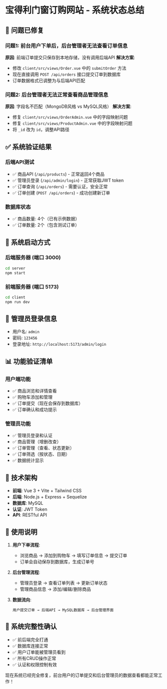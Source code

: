 # 宝得利门窗订购网站 - 系统状态总结

## 🎉 问题已修复

### 问题1: 前台用户下单后，后台管理者无法查看订单信息
**原因**: 前端订单提交只保存到本地存储，没有调用后端API
**解决方案**: 
- 修改 `client/src/views/Order.vue` 中的 `submitOrder` 方法
- 现在直接调用 `POST /api/orders` 接口提交订单到数据库
- 订单数据格式已调整为与后端API匹配

### 问题2: 后台管理者无法正常查看商品管理信息
**原因**: 字段名不匹配（MongoDB风格 vs MySQL风格）
**解决方案**:
- 修复 `client/src/views/OrderAdmin.vue` 中的字段映射问题
- 修复 `client/src/views/ProductAdmin.vue` 中的字段映射问题
- 将 `_id` 改为 `id`，调整API路径

## ✅ 系统验证结果

### 后端API测试
- ✅ 商品API (`/api/products`) - 正常返回4个商品
- ✅ 管理员登录 (`/api/admin/login`) - 正常获取JWT token
- ✅ 订单查询 (`/api/orders`) - 需要认证，安全正常
- ✅ 订单创建 (`POST /api/orders`) - 成功创建新订单

### 数据库状态
- ✅ 商品数量: 4个（已有示例数据）
- ✅ 订单数量: 2个（包含测试订单）

## 🚀 系统启动方式

### 后端服务器 (端口 3000)
```bash
cd server
npm start
```

### 前端服务器 (端口 5173)
```bash
cd client  
npm run dev
```

## 🔐 管理员登录信息
- 用户名: `admin`
- 密码: `123456`
- 登录地址: `http://localhost:5173/admin/login`

## 📊 功能验证清单

### 用户端功能
- ✅ 商品浏览和详情查看
- ✅ 购物车添加和管理
- ✅ 订单提交（现在会保存到数据库）
- ✅ 订单确认和成功提示

### 管理员功能
- ✅ 管理员登录和认证
- ✅ 商品管理（增删改查）
- ✅ 订单管理（查看、状态更新）
- ✅ 订单筛选（按状态、日期）
- ✅ 数据统计显示

## 🔧 技术架构
- **前端**: Vue 3 + Vite + Tailwind CSS
- **后端**: Node.js + Express + Sequelize
- **数据库**: MySQL
- **认证**: JWT Token
- **API**: RESTful API

## 📝 使用说明

1. **用户下单流程**:
   - 浏览商品 → 添加到购物车 → 填写订单信息 → 提交订单
   - 订单会自动保存到数据库，生成订单号

2. **后台管理流程**:
   - 管理员登录 → 查看订单列表 → 更新订单状态
   - 管理商品信息 → 添加/编辑/删除商品

3. **数据流向**:
   ```
   用户提交订单 → 后端API → MySQL数据库 → 后台管理界面
   ```

## 🎯 系统完整性确认
- ✅ 前后端完全打通
- ✅ 数据库连接正常
- ✅ 用户订单能被管理员看到
- ✅ 所有CRUD操作正常
- ✅ 认证和权限控制有效

现在系统已经完全修复，前台用户的订单提交和后台管理员的数据查看都能正常工作！ 